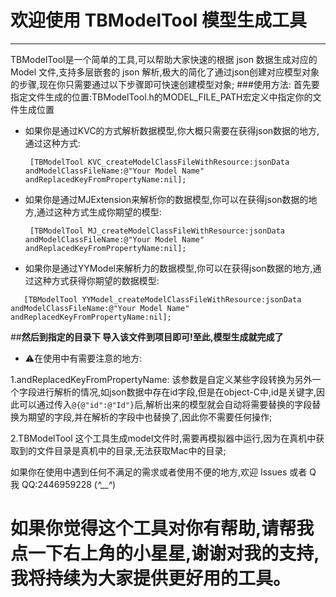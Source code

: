 


# 欢迎使用 TBModelTool 模型生成工具

------

TBModelTool是一个简单的工具,可以帮助大家快速的根据 json 数据生成对应的 Model 文件,支持多层嵌套的 json 解析,极大的简化了通过json创建对应模型对象的步骤,现在你只需要通过以下步骤即可快速创建模型对象;
###使用方法:
首先要指定文件生成的位置:TBModelTool.h的MODEL_FILE_PATH宏定义中指定你的文件生成位置

 - 如果你是通过KVC的方式解析数据模型,你大概只需要在获得json数据的地方,通过这种方式:

   ` [TBModelTool KVC_createModelClassFileWithResource:jsonData andModelClassFileName:@"Your Model Name" andReplacedKeyFromPropertyName:nil];`

 - 如果你是通过MJExtension来解析你的数据模型,你可以在获得json数据的地方,通过这种方式生成你期望的模型:

   ` [TBModelTool MJ_createModelClassFileWithResource:jsonData andModelClassFileName:@"Your Model Name" andReplacedKeyFromPropertyName:nil];`

 - 如果你是通过YYModel来解析力的数据模型,你可以在获得json数据的地方,通过这种方式获得你期望的数据模型:

 `   [TBModelTool YYModel_createModelClassFileWithResource:jsonData andModelClassFileName:@"Your Model Name" andReplacedKeyFromPropertyName:nil];`

##**然后到指定的目录下 导入该文件到项目即可!至此,模型生成就完成了**

 - ⚠️在使用中有需要注意的地方:

1.andReplacedKeyFromPropertyName:
	该参数是自定义某些字段转换为另外一个字段进行解析的情况,如json数据中存在id字段,但是在object-C中,id是关键字,因此可以通过传入`@{@"id":@"Id"}`后,解析出来的模型就会自动将需要替换的字段替换为期望的字段,并在解析的字段中也替换了,因此你不需要任何操作;
	
2.TBModelTool 这个工具生成model文件时,需要再模拟器中运行,因为在真机中获取到的文件目录是真机中的目录,无法获取Mac中的目录;

如果你在使用中遇到任何不满足的需求或者使用不便的地方,欢迎 Issues 或者 Q 我 QQ:2446959228 (*^__^*)
#  如果你觉得这个工具对你有帮助,请帮我点一下右上角的小星星,谢谢对我的支持,我将持续为大家提供更好用的工具。

